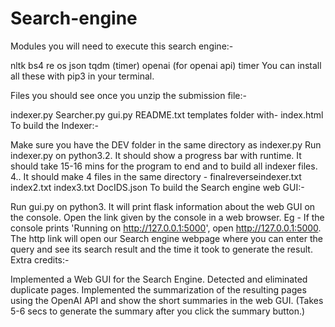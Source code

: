# Search-engine

Modules you will need to execute this search engine:-

nltk
bs4
re
os
json
tqdm (timer)
openai (for openai api)
timer
You can install all these with pip3 in your terminal.

Files you should see once you unzip the submission file:-

indexer.py
Searcher.py
gui.py
README.txt
templates folder with- index.html
To build the Indexer:-

Make sure you have the DEV folder in the same directory as indexer.py
Run indexer.py on python3.2. It should show a progress bar with runtime.
It should take 15-16 mins for the program to end and to build all indexer files. 4.. It should make 4 files in the same directory - finalreverseindexer.txt index2.txt index3.txt DocIDS.json
To build the Search engine web GUI:-

Run gui.py on python3.
It will print flask information about the web GUI on the console.
Open the link given by the console in a web browser. Eg - If the console prints 'Running on http://127.0.0.1:5000', open http://127.0.0.1:5000.
The http link will open our Search engine webpage where you can enter the query and see its search result and the time it took to generate the result.
Extra credits:-

Implemented a Web GUI for the Search Engine.
Detected and eliminated duplicate pages.
Implemented the summarization of the resulting pages using the OpenAI API and show the short summaries in the web GUI. (Takes 5-6 secs to generate the summary after you click the summary button.)
